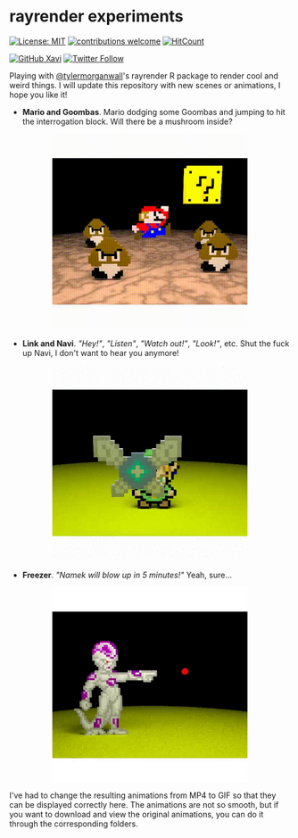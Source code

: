 # rayrender experiments

<!-- badges: start -->
[![License: MIT](https://img.shields.io/badge/License-MIT-blue.svg)](https://opensource.org/licenses/MIT)
[![contributions welcome](https://img.shields.io/badge/contributions-welcome-brightgreen.svg?style=flat)](https://github.com/dwyl/esta/issues)
[![HitCount](http://hits.dwyl.com/xavivg91/rayrender-experiments.svg)](http://hits.dwyl.com/xavivg91/rayrender-experiments)

[![GitHub Xavi](https://img.shields.io/github/followers/xavivg91?label=follow&style=social)](https://github.com/xavivg91/)
[![Twitter Follow](https://img.shields.io/twitter/follow/Xavier91vg.svg?style=social)](https://twitter.com/Xavier91vg)
<!-- badges: end -->

Playing with [@tylermorganwall](https://twitter.com/tylermorganwall)'s rayrender R package to render cool and weird things. I will update this repository with new scenes or animations, I hope you like it!

* **Mario and Goombas**. Mario dodging some Goombas and jumping to hit the interrogation block. Will there be a mushroom inside?

<p align="center">
<img src='Mario and Goombas/mario-and-goombas.gif' height="350" /></a>
</p>

* **Link and Navi**. _"Hey!"_, _"Listen"_, _"Watch out!"_, _"Look!"_, etc. Shut the fuck up Navi, I don't want to hear you anymore!

<p align="center">
<img src='Link and Navi/link-and-navi.gif' height="350" /></a>
</p>

* **Freezer**. _"Namek will blow up in 5 minutes!"_ Yeah, sure...

<p align="center">
<img src='Freezer/freezer.gif' align="center" height="350" /></a>
</p>

I've had to change the resulting animations from MP4 to GIF so that they can be displayed correctly here. The animations are not so smooth, but if you want to download and view the original animations, you can do it through the corresponding folders.


